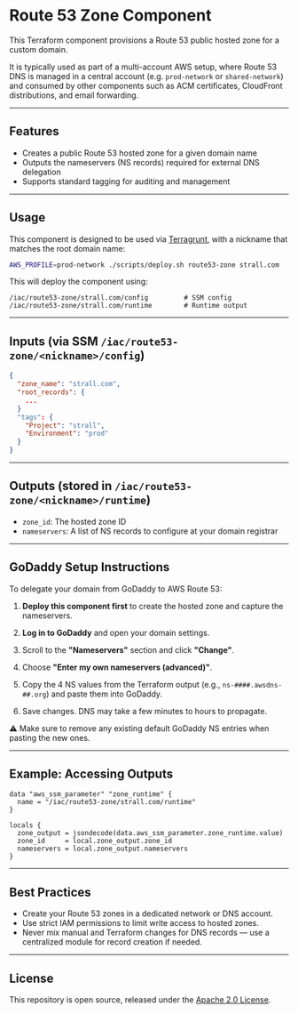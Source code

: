 # Route 53 Zone Component

This Terraform component provisions a Route 53 public hosted zone for a custom domain.

It is typically used as part of a multi-account AWS setup, where Route 53 DNS is managed in a central account (e.g. `prod-network` or `shared-network`) and consumed by other components such as ACM certificates, CloudFront distributions, and email forwarding.

---

## Features

- Creates a public Route 53 hosted zone for a given domain name
- Outputs the nameservers (NS records) required for external DNS delegation
- Supports standard tagging for auditing and management

---

## Usage

This component is designed to be used via [Terragrunt](https://terragrunt.gruntwork.io/), with a nickname that matches the root domain name:

```bash
AWS_PROFILE=prod-network ./scripts/deploy.sh route53-zone strall.com
```

This will deploy the component using:

```
/iac/route53-zone/strall.com/config         # SSM config
/iac/route53-zone/strall.com/runtime        # Runtime output
```

---

## Inputs (via SSM `/iac/route53-zone/<nickname>/config`)

```json
{
  "zone_name": "strall.com",
  "root_records": {
    ...
  }
  "tags": {
    "Project": "strall",
    "Environment": "prod"
  }
}
```

---

## Outputs (stored in `/iac/route53-zone/<nickname>/runtime`)

- `zone_id`: The hosted zone ID
- `nameservers`: A list of NS records to configure at your domain registrar

---

## GoDaddy Setup Instructions

To delegate your domain from GoDaddy to AWS Route 53:

1. **Deploy this component first** to create the hosted zone and capture the nameservers.
   
2. **Log in to GoDaddy** and open your domain settings.

3. Scroll to the **"Nameservers"** section and click **"Change"**.

4. Choose **"Enter my own nameservers (advanced)"**.

5. Copy the 4 NS values from the Terraform output (e.g., `ns-####.awsdns-##.org`) and paste them into GoDaddy.

6. Save changes. DNS may take a few minutes to hours to propagate.

⚠️ Make sure to remove any existing default GoDaddy NS entries when pasting the new ones.

---

## Example: Accessing Outputs

```hcl
data "aws_ssm_parameter" "zone_runtime" {
  name = "/iac/route53-zone/strall.com/runtime"
}

locals {
  zone_output = jsondecode(data.aws_ssm_parameter.zone_runtime.value)
  zone_id     = local.zone_output.zone_id
  nameservers = local.zone_output.nameservers
}
```

---

## Best Practices

- Create your Route 53 zones in a dedicated network or DNS account.
- Use strict IAM permissions to limit write access to hosted zones.
- Never mix manual and Terraform changes for DNS records — use a centralized module for record creation if needed.

---

## License

This repository is open source, released under the [Apache 2.0 License](https://www.apache.org/licenses/LICENSE-2.0).
